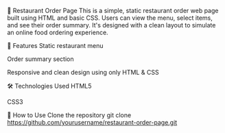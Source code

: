 🍴 Restaurant Order Page
This is a simple, static restaurant order web page built using HTML and basic CSS. Users can view the menu, select items, and see their order summary. It's designed with a clean layout to simulate an online food ordering experience.

🚀 Features
Static restaurant menu

Order summary section

Responsive and clean design using only HTML & CSS

🛠️ Technologies Used
HTML5

CSS3

📁 How to Use
Clone the repository
git clone https://github.com/yourusername/restaurant-order-page.git
